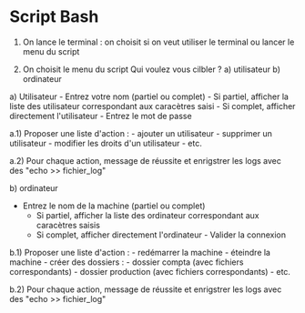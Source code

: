 # Script Bash

1) On lance le terminal : on choisit si on veut utiliser le terminal ou lancer le menu du script

2) On choisit le menu du script
     Qui voulez vous cilbler ?
       a) utilisateur
       b) ordinateur

a) Utilisateur
    - Entrez votre nom (partiel ou complet)
        - Si partiel, afficher la liste des utilisateur correspondant aux caracètres saisi
        - Si complet, afficher directement l'utilisateur
    - Entrez le mot de passe

a.1) Proposer une liste d'action :
    - ajouter un utilisateur
    - supprimer un utilisateur
    - modifier les droits d'un utilisateur
    - etc.

a.2) Pour chaque action, message de réussite et enrigstrer les logs avec des "echo >> fichier_log"

b) ordinateur
   - Entrez le nom de la machine (partiel ou complet)
        - Si partiel, afficher la liste des ordinateur correspondant aux caracètres saisis
        - Si complet, afficher directement l'ordinateur
    - Valider la connexion

b.1) Proposer une liste d'action :
     - redémarrer la machine
     - éteindre la machine
     - créer des dossiers :
          - dossier compta (avec fichiers correspondants)
          - dossier production (avec fichiers correspondants)
     - etc.

b.2) Pour chaque action, message de réussite et enrigstrer les logs avec des "echo >> fichier_log"
